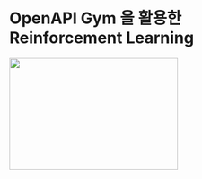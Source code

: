 # OpenAPI Gym 을 활용한 Reinforcement Learning
<img src="https://user-images.githubusercontent.com/66313753/191309619-191cf4f3-0ee1-4a44-b263-0e671bc7a748.gif" width="300" height="200" />
